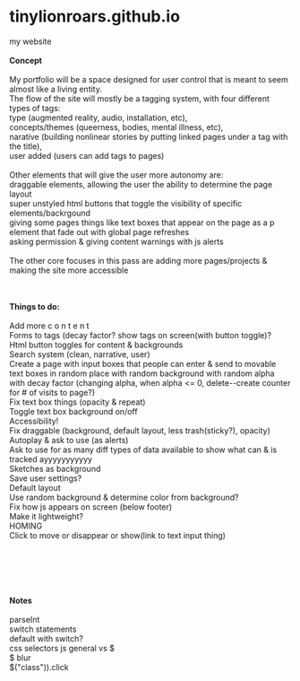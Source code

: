 # tinylionroars.github.io
my website<br><br>
<b>Concept</b><br><br>
My portfolio will be a space designed for user control that is meant to seem almost like a living entity.<br>
The flow of the site will mostly be a tagging system, with four different types of tags:<br>
type (augmented reality, audio, installation, etc),<br>
concepts/themes (queerness, bodies, mental illness, etc),<br>
narative (building nonlinear stories by putting linked pages under a tag with the title),<br>
user added (users can add tags to pages)<br>
<br>
Other elements that will give the user more autonomy are:<br>
draggable elements, allowing the user the ability to determine the page layout<br>
super unstyled html buttons that toggle the visibility of specific elements/backrgound<br>
giving some pages things like text boxes that appear on the page as a p element that fade out with global page refreshes<br>
asking permission & giving content warnings with js alerts<br>
<br>
The other core focuses in this pass are adding more pages/projects & making the site more accessible<br>

<br><br><b> Things to do: </b> <br><br>
  Add more c o n t e n t<br>
  Forms to tags (decay factor? show tags on screen(with button toggle)?<br>
  Html button toggles for content & backgrounds<br>
  Search system (clean, narrative, user)<br>
  Create a page with input boxes that people can enter & send to movable text boxes in random place with random background with random alpha with decay factor (changing alpha, when alpha <= 0, delete--create counter for # of visits to page?)<br>
  Fix text box things (opacity & repeat)<br>
  Toggle text box background on/off<br>
  Accessibility!<br>
  Fix draggable (background, default layout, less trash(sticky?), opacity)<br>
  Autoplay & ask to use (as alerts)<br>
  Ask to use for as many diff types of data available to show what can & is tracked ayyyyyyyyyyy<br>
  Sketches as background<br>
  Save user settings?<br>
  Default layout<br>
  Use random background & determine color from background?<br>
  Fix how js appears on screen (below footer)<br>
  Make it lightweight?<br>
  HOMING<br>
  Click to move or disappear or show(link to text input thing)<br>
  
<br><br><br><br><br>
<b>Notes</b><br><br>
  parseInt<br>
  switch statements<br>
  default with switch?<br>
  css selectors js general vs $<br>
  $ blur<br>
  $("class")).click<br>
  
  
  
  
  

